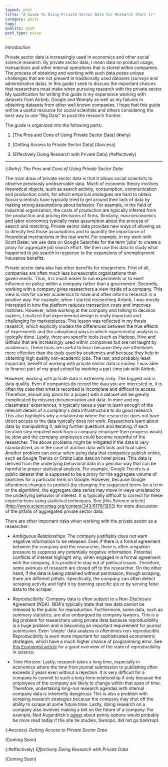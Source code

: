 ```yaml
---
layout: post
title: "A Guide To Using Private Sector Data for Research (Part 1)"
category: posts
tags:
quality: good
post_type: essay
---
```


*Introduction* 

Private sector data is increasingly used in economics and other social science research. By private sector data, I mean data on product usage, transactions and other internal operations that is stored within companies. The process of obtaining and working with such data poses unique challenges that are not present in traditionally used datasets (surveys and administrative data). In this guide I seek to discuss the important choices that researchers must make when pursuing research with the private sector. My qualification for writing this guide is my experience working with datasets from Airbnb, Google and Womply as well as my failures in obtaining datasets from other well known companies. I hope that this guide will be a useful resource for social scientists and others considering the best way to use "Big Data" to push the research frontier.

The guide is organized into the following parts:

1. [The Pros and Cons of Using Private Sector Data] (#why)

2. [Getting Access to Private Sector Data] (#access)

3. [Effectively Doing Research with Private Data] (#effectively) 

___

{:#why} 
*The Pros and Cons of Using Private Sector Data*

The main draw of private sector data is that it allows social scientists to observe previously unobservable data. Much of economic theory involves theoretical objects, such as search activity, consumption, communication and production costs, for which empirical analogues are hard to obtain. Social scientists have typically tried to get around their lack of data by making strong assumptions about behavior. For example, in the field of industrial organization, the costs of production are typically inferred from the production and pricing decisions of firms. Similarly, macroeconomics and labor economics typically make assumption about the process of search and matching. Private sector data provides new ways of allowing us to directly test those assumptions and to quantify the importance of theoretical mechanisms in the real world. For example, in my work with Scott Baker, we use data on Google Searches for the term 'jobs' to create a proxy for aggregate job search effort. We then use this data to study what happened to job search in response to the expansions of unemployment insurance benefits. 

Private sector data also has other benefits for researchers. First of all, companies are often much less bureaucratic organizations than governments. Thus, it is much easier to run experiments or to exert influence on policy within a company rather than a government. Secondly, working with a company gives researchers a view inside of a company. This view is rare for career academics to have and often informs research in a positive way. For example, when I started researching Airbnb, I was mostly interested in how the platform reduces transaction costs and improves matches. However, while working at the company and talking to decision makers, I realized that experimental design is really important and challenging for marketplaces. This lesson was reflected in my thesis research, which explicitly models the differences between the true effects of experiments and the suboptimal ways in which experimental analysis is typically done. Lastly, there are specific tools (such as Hadoop, Hive and Github) that are increasingly used within companies but are not taught by academics. These tools are useful to learn because they are oftentimes more effective than the tools used by academics and because they help in obtaining high quality non-academic jobs. The last, and probably least important, benefit of working with private sector data is money. I was able to finance part of my grad school by working a part-time job with Airbnb.

However, working with private data is extremely risky. The biggest risk is data quality. Even if companies do record the data you are interested in, it is often the case that what is recorded is incomplete and difficult to access. Therefore, almost any plans for a project with a dataset will be greatly complicated by missing documentation and data. In mine and my classmates' experiences, it typically takes a year to learn enough of the relevant details of a company's data infrastructure to do good research. This also highlights why a relationship where the researcher does not have direct access to the data typically does not work. Researchers learn about data by manipulating it, asking further questions and iterating. If each iteration step required work from a company employee then progress would be slow and the company employees could become resentful of the researcher. The above problems might be mitigated if the data is very standardized, as in the case of auction data with bids and final sales. Another problem can occur when using data that companies publish online, such as Google Trends or Orbitz Labs data on hotel prices. This data is derived from the underlying behavioral data in a peculiar way that can be harmful to proper statistical analysis. For example, Google Trends is a public dataset that is supposed to be a proxy for the aggregate volume of searches for a particular term on Google. However, because Google oftentimes changes its product (by changing the suggested terms for a term or the algorithm), the aggregate data series may move in ways unrelated to the underlying behavior of interest. It is typically difficult to correct for these imperfections using statistical techniques. See [this Science article] (http://www.sciencemag.org/content/343/6176/1203) for more discussion of the pitfalls of aggregated private sector data.

There are other important risks when working with the private sector as a researcher:

- *Ambiguous Relationships:* The company justifiably does not want negative information to be released. Even if there is a formal agreement between the company and the researcher, there is often unspoken pressure to suppress any potentially negative information. Potential conflicts of interest highlight why, when engaged in a formal agreement with the company, it is prudent to stay out of political issues. Therefore, some avenues of research are closed off to the researcher. On the other hand, if the data is being obtained without permission, though scraping, there are different pitfalls. Specifically, the company can often detect scraping activity and fight it by banning specific ips or by serving false data to the scraper.

- *Reproducibility:* Company data is often subject to a Non-Disclosure Agreement (NDA). NDA's typically state that raw data cannot be released to the public for reproduction. Furthermore, some data, such as summary statistics, are also embargoed by company lawyers. This is a big problem for researchers using private data because reproducibility is a huge problem and is becoming an important requirement for journal submission. Even 'simple' data analysis is oftentimes non-reproducible. Reproducibility is even more important for sophisticated econometric strategies, which have a much higher chance of programming error. See [this Economist article](http://www.economist.com/news/briefing/21588057-scientists-think-science-self-correcting-alarming-degree-it-not-trouble) for a good overview of the state of reproducibility in science. 

- *Time Horizon:* Lastly, research takes a long time, especially in economics where the time from journal submission to publishing often exceeds 2 years even without a rejection. It is very difficult for a company to commit to such a long-term relationship if only because the employees of the company are likely to change within that span of time. Therefore, undertaking long-run research agendas with internal company data is inherently dangerous This is also a problem with scraping research strategies because the company may shut off the ability to scrape at some future time. Lastly, doing research on a company also involves making a bet on the future of a company. For example, Ned Augenblick's [paper](http://faculty.haas.berkeley.edu/ned/Augenblick_JMP_Penny_Auction.pdf) about penny options would probably be more read today if the site he studies, Swoopo, did not go bankrupt.


{:#access} 
*Getting Access to Private Sector Data*

(Coming Soon)

{:#effectively} 
*Effectively Doing Research with Private Data*

(Coming Soon)